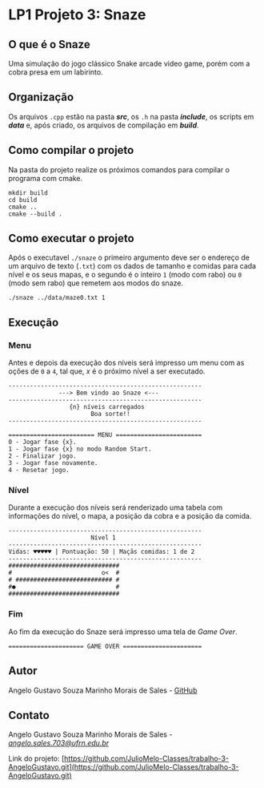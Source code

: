 # LP1 Projeto 3: Snaze

## O que é o Snaze
Uma simulação do jogo clássico Snake arcade video game, porém com a cobra presa em um labirinto.

## Organização
Os arquivos ```.cpp``` estão na pasta  **<em>src</em>**, os ```.h``` na pasta **<em>include</em>**, os scripts em **<em>data</em>** e, após criado, os arquivos de compilação em **<em>build</em>**.

## Como compilar o projeto
Na pasta do projeto realize os próximos comandos para compilar o programa com cmake.
```
mkdir build
cd build
cmake ..
cmake --build .
```

## Como executar o projeto
Após o executavel ```./snaze``` o primeiro argumento deve ser o endereço de um arquivo de texto (```.txt```) com os dados de tamanho e comidas para cada nível e os seus mapas, e o segundo é o inteiro ```1``` (modo com rabo) ou ```0``` (modo sem rabo) que remetem aos modos do snaze.
```
./snaze ../data/maze0.txt 1
```
## Execução
### Menu
Antes e depois da execução dos níveis será impresso um menu com as oções de ```0``` a ```4```, tal que, *x* é o próximo nível a ser executado.
```
------------------------------------------------------
              ---> Bem vindo ao Snaze <---
------------------------------------------------------
                 {n} níveis carregados
                       Boa sorte!!
------------------------------------------------------

======================== MENU ========================
0 - Jogar fase {x}.
1 - Jogar fase {x} no modo Random Start.
2 - Finalizar jogo.
3 - Jogar fase novamente.
4 - Resetar jogo.
```
### Nível
Durante a execução dos níveis será renderizado uma tabela com informações do nível, o mapa, a posição da cobra e a posição da comida.
```
------------------------------------------------------
                       Nível 1                
------------------------------------------------------
Vidas: ♥♥♥♥♥ | Pontuação: 50 | Maçãs comidas: 1 de 2
------------------------------------------------------
###############################
#                         o<  #
# ########################### #
#●                            #
###############################
```
### Fim
Ao fim da execução do Snaze será impresso uma tela de *Game Over*.
```
===================== GAME OVER ======================
```
## Autor

Angelo Gustavo Souza Marinho Morais de Sales -
[GitHub](https://github.com/AngeloGustavo)

## Contato

Angelo Gustavo Souza Marinho Morais de Sales -
*<angelo.sales.703@ufrn.edu.br>*

Link do projeto: [https://github.com/JulioMelo-Classes/trabalho-3-AngeloGustavo.git](https://github.com/JulioMelo-Classes/trabalho-3-AngeloGustavo.git)
